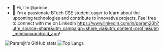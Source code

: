 - 👋 Hi, I’m @prince. 
- 👀 
  I'm a passionate BTech CSE student eager to learn about the upcoming technologies and contribute to innovative projects. Feel free to connect with me on LinkedIn https://www.linkedin.com/in/param20h?utm_source=share&utm_campaign=share_via&utm_content=profile&utm_medium=android_app!

<!---
param20h/param20h is a ✨ special ✨ repository because its `README.md` (this file) appears on your GitHub profile.
You can click the Preview link to take a look at your changes.
--->
![Paramjit's GitHub stats](https://github-readme-stats.vercel.app/api?username=param20h&show_icons=true&theme=radical)
![Top Langs](https://github-readme-stats.vercel.app/api/top-langs/?username=param20h&layout=compact)
